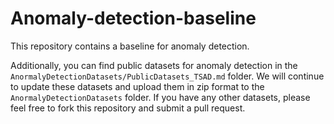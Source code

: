 # Anomaly-detection-baseline

This repository contains a baseline for anomaly detection.

Additionally, you can find public datasets for anomaly detection in the `AnormalyDetectionDatasets/PublicDatasets_TSAD.md` folder.
We will continue to update these datasets and upload them in zip format to the `AnormalyDetectionDatasets` folder.
If you have any other datasets, please feel free to fork this repository and submit a pull request.
